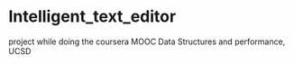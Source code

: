 # Intelligent_text_editor
project while doing the coursera MOOC Data Structures and performance, UCSD
